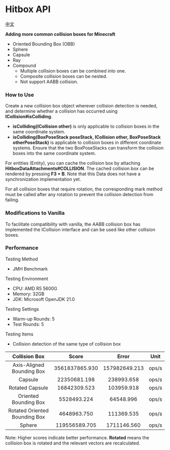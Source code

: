 # Hitbox API
[中文](README_ZH.md)

**Adding more common collision boxes for Minecraft**

- Oriented Bounding Box (OBB)
- Sphere
- Capsule
- Ray
- Compound
  - Multiple collision boxes can be combined into one.
  - Composite collision boxes can be nested.
  - Not support AABB collision.

### How to Use

Create a new collision box object wherever collision detection is needed, and determine whether a collision has occurred using **ICollision#isColliding**.
- **isColliding(ICollision other)** is only applicable to collision boxes in the same coordinate system.
- **isColliding(BoxPoseStack poseStack, ICollision other, BoxPoseStack otherPoseStack)** is applicable to collision boxes in different coordinate systems. Ensure that the two BoxPoseStacks can transform the collision boxes into the same coordinate system.


For entities (Entity), you can cache the collision box by attaching **HitboxDataAttachments#COLLISION**. The cached collision box can be rendered by pressing **F3 + B**. Note that this Data does not have a synchronization implementation yet.

For all collision boxes that require rotation, the corresponding mark method must be called after any rotation to prevent the collision detection from failing.

### Modifications to Vanilla

To facilitate compatibility with vanilla, the AABB collision box has implemented the ICollision interface and can be used like other collision boxes.

### Performance

Testing Method
- JMH Benchmark

Testing Environment
- CPU: AMD R5 5600G
- Memory: 32GB
- JDK: Microsoft OpenJDK 21.0

Testing Settings
- Warm-up Rounds: 5
- Test Rounds: 5

Testing Items
- Collision detection of the same type of collision box

|         Collision Box         |     Score      |     Error     | Unit  |
|:-----------------------------:|:--------------:|:-------------:|:-----:|
|   Axis-Aligned Bounding Box   | 3561837865.930 | 157982649.213 | ops/s |
|            Capsule            |  22350681.198  |  238993.658   | ops/s |
|        Rotated Capsule        |  16842309.523  |  103959.918   | ops/s |
|     Oriented Bounding Box     |  5528493.224   |   64548.996   | ops/s |
| Rotated Oriented Bounding Box |  4648963.750   |  111369.535   | ops/s |
|            Sphere             | 119556589.705  |  1711146.560  | ops/s |

Note: Higher scores indicate better performance. **Rotated** means the collision box is rotated and the relevant vectors are recalculated.